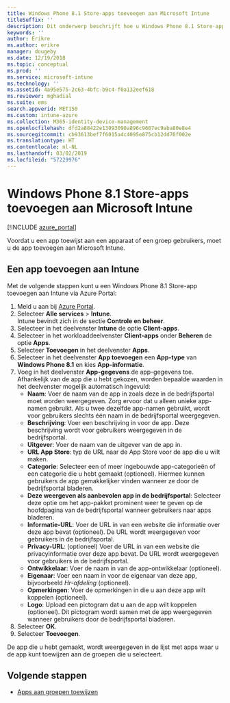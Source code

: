 ```yaml
---
title: Windows Phone 8.1 Store-apps toevoegen aan Microsoft Intune
titleSuffix: ''
description: Dit onderwerp beschrijft hoe u Windows Phone 8.1 Store-apps aan Microsoft Intune kunt toevoegen.
keywords: ''
author: Erikre
ms.author: erikre
manager: dougeby
ms.date: 12/19/2018
ms.topic: conceptual
ms.prod: ''
ms.service: microsoft-intune
ms.technology: ''
ms.assetid: 4a95e575-2c63-4bfc-b9c4-f0a132eef618
ms.reviewer: mghadial
ms.suite: ems
search.appverid: MET150
ms.custom: intune-azure
ms.collection: M365-identity-device-management
ms.openlocfilehash: dfd2a88422e13993090a896c9607ec9aba80e8e4
ms.sourcegitcommit: cb93613bef7f6015a4c4095e875cb12dd76f002e
ms.translationtype: HT
ms.contentlocale: nl-NL
ms.lasthandoff: 03/02/2019
ms.locfileid: "57229976"
---
```

# <a name="add-windows-phone-81-store-apps-to-microsoft-intune"></a>Windows Phone 8.1 Store-apps toevoegen aan Microsoft Intune

[!INCLUDE [azure_portal](./includes/azure_portal.md)]

Voordat u een app toewijst aan een apparaat of een groep gebruikers, moet u de app toevoegen aan Microsoft Intune. 

## <a name="add-an-app-to-intune"></a>Een app toevoegen aan Intune
Met de volgende stappen kunt u een Windows Phone 8.1 Store-app toevoegen aan Intune via Azure Portal:

1. Meld u aan bij [Azure Portal](https://portal.azure.com).
2. Selecteer **Alle services** > **Intune**.  
    Intune bevindt zich in de sectie **Controle en beheer**.
3. Selecteer in het deelvenster **Intune** de optie **Client-apps**.
4. Selecteer in het workloaddeelvenster **Client-apps** onder **Beheren** de optie **Apps**.
5. Selecteer **Toevoegen** in het deelvenster **Apps**.
6. Selecteer in het deelvenster **App toevoegen** een **App-type** van **Windows Phone 8.1** en kies **App-informatie**.
7. Voeg in het deelvenster **App-gegevens** de app-gegevens toe. Afhankelijk van de app die u hebt gekozen, worden bepaalde waarden in het deelvenster mogelijk automatisch ingevuld:
    - **Naam**: Voer de naam van de app in zoals deze in de bedrijfsportal moet worden weergegeven. Zorg ervoor dat u alleen unieke app-namen gebruikt. Als u twee dezelfde app-namen gebruikt, wordt voor gebruikers slechts één naam in de bedrijfsportal weergegeven.
    - **Beschrijving**: Voer een beschrijving in voor de app. Deze beschrijving wordt voor gebruikers weergegeven in de bedrijfsportal.
    - **Uitgever**: Voer de naam van de uitgever van de app in.
    - **URL App Store**: typ de URL naar de App Store voor de app die u wilt maken.
    - **Categorie**: Selecteer een of meer ingebouwde app-categorieën of een categorie die u hebt gemaakt (optioneel). Hiermee kunnen gebruikers de app gemakkelijker vinden wanneer ze door de bedrijfsportal bladeren.
    - **Deze weergeven als aanbevolen app in de bedrijfsportal**: Selecteer deze optie om het app-pakket prominent weer te geven op de hoofdpagina van de bedrijfsportal wanneer gebruikers naar apps bladeren.
    - **Informatie-URL**: Voer de URL in van een website die informatie over deze app bevat (optioneel). De URL wordt weergegeven voor gebruikers in de bedrijfsportal.
    - **Privacy-URL**: (optioneel) Voer de URL in van een website die privacyinformatie over deze app bevat. De URL wordt weergegeven voor gebruikers in de bedrijfsportal.
    - **Ontwikkelaar**: Voer de naam in van de app-ontwikkelaar (optioneel).
    - **Eigenaar**: Voer een naam in voor de eigenaar van deze app, bijvoorbeeld *Hr-afdeling* (optioneel).
    - **Opmerkingen**: Voer de opmerkingen in die u aan deze app wilt koppelen (optioneel).
    - **Logo**: Upload een pictogram dat u aan de app wilt koppelen (optioneel). Dit pictogram wordt samen met de app weergegeven wanneer gebruikers door de bedrijfsportal bladeren.
8. Selecteer **OK**.
9. Selecteer **Toevoegen**.

De app die u hebt gemaakt, wordt weergegeven in de lijst met apps waar u de app kunt toewijzen aan de groepen die u selecteert.

## <a name="next-steps"></a>Volgende stappen

- [Apps aan groepen toewijzen](apps-deploy.md)
